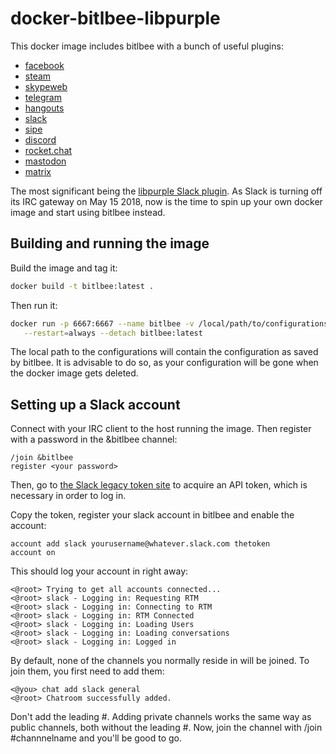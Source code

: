 # docker-bitlbee-libpurple

This docker image includes bitlbee with a bunch of useful plugins:
  - [facebook](https://github.com/jgeboski/bitlbee-facebook)
  - [steam](https://github.com/jgeboski/bitlbee-steam)
  - [skypeweb](https://github.com/EionRobb/skype4pidgin)
  - [telegram](https://github.com/majn/telegram-purple)
  - [hangouts](https://bitbucket.org/EionRobb/purple-hangouts)
  - [slack](https://github.com/dylex/slack-libpurple)
  - [sipe](https://github.com/tieto/sipe)
  - [discord](https://github.com/sm00th/bitlbee-discord)
  - [rocket.chat](https://bitbucket.org/EionRobb/purple-rocketchat)
  - [mastodon](https://github.com/kensanata/bitlbee-mastodon)
  - [matrix](https://github.com/matrix-org/purple-matrix)

The most significant being the [libpurple Slack plugin](https://github.com/dylex/slack-libpurple). As Slack is turning off its IRC gateway on May 15 2018, now is the time to spin up your own docker image and start using bitlbee instead.

## Building and running the image
Build the image and tag it:
```bash
docker build -t bitlbee:latest .
```

Then run it:
```bash
docker run -p 6667:6667 --name bitlbee -v /local/path/to/configurations:/var/lib/bitlbee \
   --restart=always --detach bitlbee:latest
```

The local path to the configurations will contain the configuration as saved by 
bitlbee. It is advisable to do so, as your configuration will be gone when
the docker image gets deleted.

## Setting up a Slack account
Connect with your IRC client to the host running the image. Then register with a password in the &bitlbee channel:
```
/join &bitlbee
register <your password>
```

Then, go to [the Slack legacy token site](https://api.slack.com/custom-integrations/legacy-tokens) to acquire
an API token, which is necessary in order to log in.

Copy the token, register your slack account in bitlbee and enable the account:
```
account add slack yourusername@whatever.slack.com thetoken
account on
```

This should log your account in right away:
```
<@root> Trying to get all accounts connected...
<@root> slack - Logging in: Requesting RTM
<@root> slack - Logging in: Connecting to RTM
<@root> slack - Logging in: RTM Connected
<@root> slack - Logging in: Loading Users
<@root> slack - Logging in: Loading conversations
<@root> slack - Logging in: Logged in
```

By default, none of the channels you normally reside in will be joined. To join them, you first need to add them:
```
<@you> chat add slack general
<@root> Chatroom successfully added.
```

Don't add the leading #. Adding private channels works the same way as public channels, both without the leading #.
Now, join the channel with /join #channnelname and you'll be good to go.


